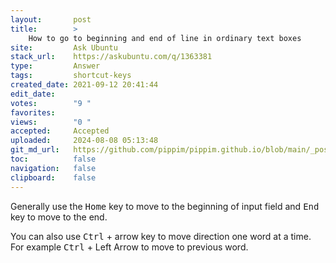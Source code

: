 ```yaml
---
layout:       post
title:        >
    How to go to beginning and end of line in ordinary text boxes
site:         Ask Ubuntu
stack_url:    https://askubuntu.com/q/1363381
type:         Answer
tags:         shortcut-keys
created_date: 2021-09-12 20:41:44
edit_date:    
votes:        "9 "
favorites:    
views:        "0 "
accepted:     Accepted
uploaded:     2024-08-08 05:13:48
git_md_url:   https://github.com/pippim/pippim.github.io/blob/main/_posts/2021/2021-09-12-How-to-go-to-beginning-and-end-of-line-in-ordinary-text-boxes.md
toc:          false
navigation:   false
clipboard:    false
---
```


Generally use the <kbd>Home</kbd> key to move to the beginning of input field and <kbd>End</kbd> key to move to the end.

You can also use <kbd>Ctrl</kbd> + arrow key to move direction one word at a time. For example <kbd>Ctrl</kbd> + Left Arrow to move to previous word.
